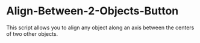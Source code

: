 # Align-Between-2-Objects-Button
This script allows you to align any object along an axis between the centers of two other objects.

